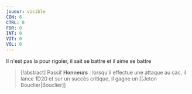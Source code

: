 ```yaml
---
joueur: visible
CON: 6
CTRL: 0
FOR: 0
INT: 0
VIT: 0
VOL: 0
---
```

Il n'est pas la pour rigoler, il sait se battre et il aime se battre

> [!abstract] Passif
> **Honneurs** : lorsqu'il effectue une attaque au càc, il lance 1D20 et sur un succès critique, il gagne un [[Jeton Bouclier|Bouclier]]

